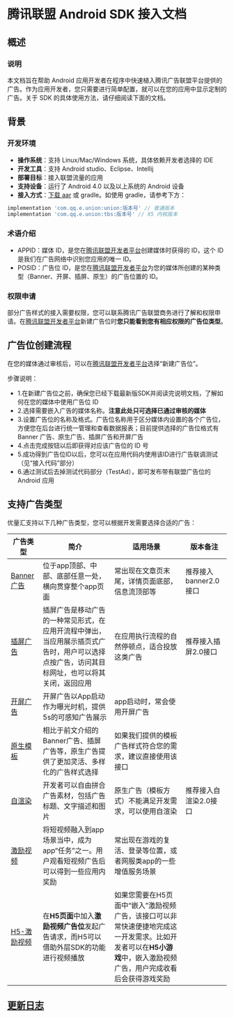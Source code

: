 # 腾讯联盟 Android SDK 接入文档

##  概述

### 说明

本文档旨在帮助 Android 应用开发者在程序中快速植入腾讯广告联盟平台提供的广告。作为应用开发者，您只需要进行简单配置，就可以在您的应用中显示定制的广告。关于 SDK 的具体使用方法，请仔细阅读下面的文档。  

## 背景 

### 开发环境

- **操作系统**：支持 Linux/Mac/Windows 系统，具体依赖开发者选择的 IDE  
- **开发工具**：支持 Android studio、Eclipse、Intellij  
- **部署目标**：接入联盟流量的应用   
- **支持设备**：运行了 Android 4.0 以及以上系统的 Android 设备
- **接入方式**：[下载 aar](https://adnet.qq.com/resource/sdk) 或 gradle。如使用 gradle，请参考下方：
```gradle 
implementation 'com.qq.e.union:union:版本号' // 普通版本 
implementation 'com.qq.e.union:tbs:版本号' // X5 内核版本 
```

### 术语介绍

- APPID：媒体 ID，是您在[腾讯联盟开发者平台](http://e.qq.com/dev/index.html)创建媒体时获得的 ID，这个 ID 是我们在广告网络中识别您应用的唯一 ID。  
- POSID：广告位 ID，是您在[腾讯联盟开发者平台](http://e.qq.com/dev/index.html)为您的媒体所创建的某种类型（Banner、开屏、插屏、原生）的广告位置的 ID。

### 权限申请

部分广告样式的接入需要权限，您可以联系腾讯广告联盟商务进行了解和权限申请。在[腾讯联盟开发者平台](http://e.qq.com/dev/)新建广告位时**您只能看到您有相应权限的广告位类型**。

## 广告位创建流程

在您的媒体通过审核后，可以在[腾讯联盟开发者平台](http://e.qq.com/dev/index.html)选择“新建广告位”。

步骤说明：

- 1.在新建广告位之前，确保您已经下载最新版SDK并阅读完说明文档，了解如何在您的媒体中使用广告位 ID
- 2.选择需要嵌入广告的媒体名称。**注意此处只可选择已通过审核的媒体**
- 3.设置广告位的名称及格式。广告位名称用于区分媒体内设置的各个广告位，方便您在后台进行统一管理和查看数据报表；目前提供选择的广告位格式有 Banner 广告、原生广告、插屏广告和开屏广告
- 4.点击完成按钮以后即获得对应该广告位的 ID 号
- 5.成功得到广告位ID以后，您可以在应用代码内使用该ID进行广告联调测试（见“接入代码”部分）
- 6.通过测试后去掉测试代码部分（TestAd），即可发布带有联盟广告位的 Android 应用 

##  支持广告类型
优量汇支持以下几种广告类型，您可以根据开发需要选择合适的广告：

|    广告类型  | 简介  | 适用场景 | 版本备注 |
| ---------- | --- |--- |--- |
| [Banner广告](http://developers.adnet.qq.com/doc/android/union/union_banner2_0) |  位于app顶部、中部、底部任意一处，横向贯穿整个app页面 |常出现在文章页末尾，详情页面底部，信息流顶部等 |推荐接入banner2.0接口  |
| [插屏广告](http://developers.adnet.qq.com/doc/android/union/union_interstitial2_0)   |  插屏广告是移动广告的一种常见形式，在应用开流程中弹出，当应用展示插页式广告时，用户可以选择点按广告，访问其目标网址，也可以将其关闭，返回应用 | 在应用执行流程的自然停顿点，适合投放这类广告  | 推荐接入插屏2.0接口 |
|[开屏广告](http://developers.adnet.qq.com/doc/android/union/union_splash)|开屏广告以App启动作为曝光时机，提供5s的可感知广告展示|app启动时，常会使用开屏广告||
|[原生模板](http://developers.adnet.qq.com/doc/android/union/union_native_express)|相比于前文介绍的Banner广告、插屏广告等，原生广告提供了更加灵活、多样化的广告样式选择|如果我们提供的模板广告样式符合您的需求，建议直接使用该接口||
|[自渲染](http://developers.adnet.qq.com/doc/android/union/union_native2_0)|开发者可以自由拼合广告素材，包括广告标题、文字描述和图片|原生广告（模板方式）不能满足开发需求，可以使用自渲染|推荐接入自渲染2.0接口|
|[激励视频](http://developers.adnet.qq.com/doc/android/union/union_reward_video)|将短视频融入到app场景当中，成为app“任务”之一。用户观看短视频广告后可以得到一些应用内奖励|常出现在游戏的复活、登录等位置，或者网服类app的一些增值服务场景||
|[H5-激励视频](http://developers.adnet.qq.com/doc/android/union/union_h5_reward)|在<b>H5页面</b>中加入<b>激励视频广告位</b>发起广告请求，而H5可以借助外层SDK的功能进行视频播放|如果您需要在H5页面中“嵌入”激励视频广告，该接口可以非常快速便捷地完成这一开发需求。比如开发者可以在<b>H5小游戏</b>中，嵌入激励视频广告，用户完成收看后会获得游戏奖励||

## [更新日志](https://developers.adnet.qq.com/doc/android/union/union_version)